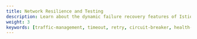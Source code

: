 ```yaml
---
title: Network Resilience and Testing
description: Learn about the dynamic failure recovery features of Istio that you can configure to build tolerance for failing nodes, and to prevent cascading failures to other nodes.
weight: 3
keywords: [traffic-management, timeout, retry, circuit-breaker, health-check, fault-injection, fault-tolerance-library]
---
```

